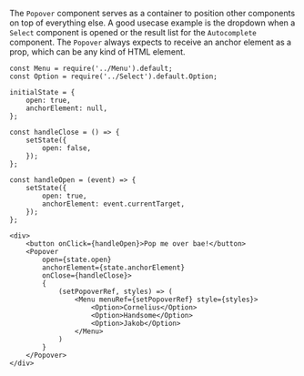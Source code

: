 The `Popover` component serves as a container to position other components on top of everything else. 
A good usecase example is the dropdown when a `Select` component is opened or the result list for the `Autocomplete` 
component. The `Popover` always expects to receive an anchor element as a prop, which can be any kind of HTML
element.

```
const Menu = require('../Menu').default;
const Option = require('../Select').default.Option;

initialState = {
    open: true,
    anchorElement: null,
};

const handleClose = () => {
    setState({
        open: false,
    });
};

const handleOpen = (event) => {
    setState({
        open: true,
        anchorElement: event.currentTarget,
    });
};

<div>
    <button onClick={handleOpen}>Pop me over bae!</button>
    <Popover
        open={state.open}
        anchorElement={state.anchorElement}
        onClose={handleClose}>
        {
            (setPopoverRef, styles) => (
                <Menu menuRef={setPopoverRef} style={styles}>
                    <Option>Cornelius</Option>
                    <Option>Handsome</Option>
                    <Option>Jakob</Option>
                </Menu>
            )
        }
    </Popover>
</div>
```
